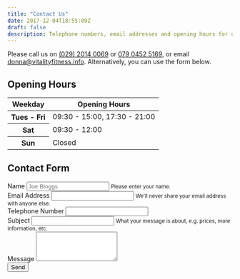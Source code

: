 ```yaml
---
title: "Contact Us"
date: 2017-12-04T18:55:09Z
draft: false
description: Telephone numbers, email addresses and opening hours for our sports massage clinic.
---
```


<script type="text/javascript">
  /* <![CDATA[ */
  goog_snippet_vars = function() {
    var w = window;
    w.google_conversion_id = 978238344;
    w.google_conversion_label = "7iZMCLr3sHoQiPe60gM";
    w.google_remarketing_only = false;
  }
  // DO NOT CHANGE THE CODE BELOW.
  goog_report_conversion = function(url) {
    goog_snippet_vars();
    window.google_conversion_format = "3";
    var opt = new Object();
    opt.onload_callback = function() {
    if (typeof(url) != 'undefined') {
      window.location = url;
    }
  }
  var conv_handler = window['google_trackConversion'];
  if (typeof(conv_handler) == 'function') {
    conv_handler(opt);
  }
}
/* ]]> */
</script>
<script type="text/javascript" src="//www.googleadservices.com/pagead/conversion_async.js"></script>


Please call us on <a onclick="return gtag_report_conversion();" href="tel:+442920140069">(029) 2014 0069</a> or <a onclick="return gtag_report_conversion();" href="tel:+447904525169">079 0452 5169</a>, or email <a href="mailto:donna@vitalityfitness.info">donna@vitalityfitness.info</a>.  Alternatively, you can use the form below.

## Opening Hours

<table class="table table-striped">
  <thead>
    <tr>
      <th scope="col">Weekday</th>
      <th scope="col">Opening Hours</th>
    </tr>
  </thead>
  <tbody>
    <tr>
      <th scope="row">Tues - Fri</th>
      <td>09:30 - 15:00, 17:30 - 21:00</td>
    </tr>
    <tr>
      <th scope="row">Sat</th>
      <td>09:30 - 12:00</td>
    </tr>
    <tr>
      <th scope="row">Sun</th>
      <td>Closed</td>
    </tr>
  </tbody>
</table>

## Contact Form

<form action="https://formspree.io/donna@vitalityfitness.info" method="post">
  <input type="hidden" name="_next" value="http://www.cardiffsportsmassage.co.uk/contact-received">
  <div class="form-group">
    <label for="name">Name</label>
    <input type="text" class="form-control" name="name" maxlength="200" required aria-describedby="nameHelp" placeholder="Joe Bloggs">
    <small id="nameHelp" class="form-text text-muted">Please enter your name.</small>
  </div>
  <div class="form-group">
    <label for="email">Email Address</label>
    <input type="email" class="form-control" name="email" maxlength="200" required aria-describedby="emailHelp">
    <small id="emailHelp" class="form-text text-muted">We'll never share your email address with anyone else.</small>
  </div>
  <div class="form-group">
    <label for="telephone">Telephone Number</label>
    <input type="text" class="form-control" name="telephone" maxlength="200" required>
  </div>
  <div class="form-group">
    <label for="_subject">Subject</label>
    <input type="text" class="form-control" name="_subject" maxlength="200" aria-describedby="subjectHelp">
    <small id="subjectHelp" class="form-text text-muted">What your message is about, e.g. prices, more information, etc.</small>
  </div>
  <div class="form-group">
    <label for="message">Message</label>
    <textarea rows="4" class="form-control" name="message" maxlength="200" required></textarea>
  </div>
  <div class="form-group">
    <input class="btn btn-primary" type="submit" value="Send">
  </div>
</form>

